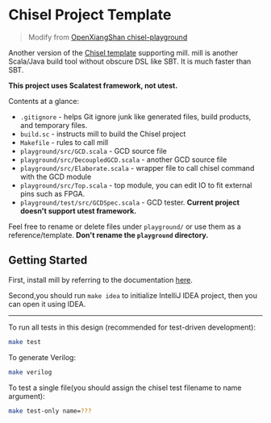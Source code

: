 Chisel Project Template
=======================

> Modify from [OpenXiangShan chisel-playground](https://github.com/OpenXiangShan/chisel-playground)

Another version of the [Chisel template](https://github.com/ucb-bar/chisel-template) supporting mill.
mill is another Scala/Java build tool without obscure DSL like SBT. It is much faster than SBT.

**This project uses Scalatest framework, not utest.**

Contents at a glance:

* `.gitignore` - helps Git ignore junk like generated files, build products, and temporary files.
* `build.sc` - instructs mill to build the Chisel project
* `Makefile` - rules to call mill
* `playground/src/GCD.scala` - GCD source file
* `playground/src/DecoupledGCD.scala` - another GCD source file
* `playground/src/Elaborate.scala` - wrapper file to call chisel command with the GCD module
* `playground/src/Top.scala` - top module, you can edit IO to fit external pins such as FPGA.
* `playground/test/src/GCDSpec.scala` - GCD tester. **Current project doesn't support utest framework.**

Feel free to rename or delete files under `playground/` or use them as a reference/template. **Don't rename the `playground` directory.**

## Getting Started

First, install mill by referring to the documentation [here](https://com-lihaoyi.github.io/mill).

Second,you should run `make idea` to initialize IntelliJ IDEA project, then you can open it using IDEA.

___

To run all tests in this design (recommended for test-driven development):
```bash
make test
```

To generate Verilog:
```bash
make verilog
```

To test a single file(you should assign the chisel test filename to name argument):

```bash
make test-only name=???
```

